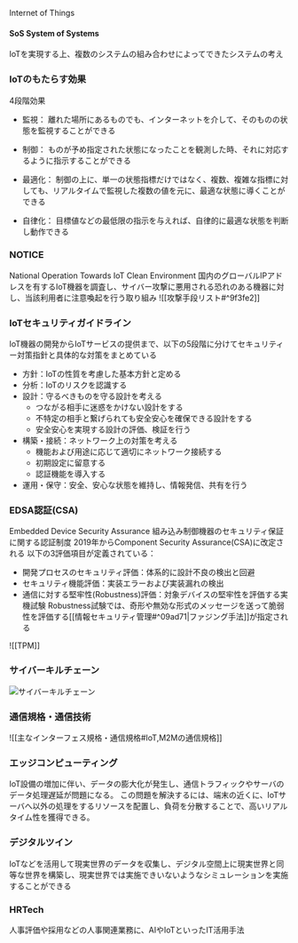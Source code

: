 Internet of Things
#### SoS System of Systems
IoTを実現する上、複数のシステムの組み合わせによってできたシステムの考え
### IoTのもたらす効果
4段階効果
- 監視：
  離れた場所にあるものでも、インターネットを介して、そのものの状態を監視することができる

- 制御：
  ものが予め指定された状態になったことを観測した時、それに対応するように指示することができる

- 最適化：
  制御の上に、単一の状態指標だけではなく、複数、複雑な指標に対しても、リアルタイムで監視した複数の値を元に、最適な状態に導くことができる

- 自律化：
  目標値などの最低限の指示を与えれば、自律的に最適な状態を判断し動作できる

### NOTICE
National Operation Towards IoT Clean Environment
国内のグローバルIPアドレスを有するIoT機器を調査し、サイバー攻撃に悪用される恐れのある機器に対し、当該利用者に注意喚起を行う取り組み
![[攻撃手段リスト#^9f3fe2]]

### IoTセキュリティガイドライン
IoT機器の開発からIoTサービスの提供まで、以下の5段階に分けてセキュリティー対策指針と具体的な対策をまとめている
- 方針：IoTの性質を考慮した基本方針と定める
- 分析：IoTのリスクを認識する
- 設計：守るべきものを守る設計を考える
  - つながる相手に迷惑をかけない設計をする
  - 不特定の相手と繋げられても安全安心を確保できる設計をする
  - 安全安心を実現する設計の評価、検証を行う
- 構築・接続：ネットワーク上の対策を考える
  - 機能および用途に応じて適切にネットワーク接続する
  - 初期設定に留意する
  - 認証機能を導入する
- 運用・保守：安全、安心な状態を維持し、情報発信、共有を行う

### EDSA認証(CSA)
Embedded Device Security Assurance
組み込み制御機器のセキュリティ保証に関する認証制度
2019年からComponent Security Assurance(CSA)に改定される
以下の3評価項目が定義されている：
- 開発プロセスのセキュリティ評価：体系的に設計不良の検出と回避
- セキュリティ機能評価：実装エラーおよび実装漏れの検出
- 通信に対する堅牢性(Robustness)評価：対象デバイスの堅牢性を評価する実機試験
  Robustness試験では、奇形や無効な形式のメッセージを送って脆弱性を評価する[[情報セキュリティ管理#^09ad71|ファジング手法]]が指定される

![[TPM]]

### サイバーキルチェーン
![サイバーキルチェーン](セキュリティ関連用語.md#サイバーキルチェーン)

### 通信規格・通信技術
![[主なインターフェス規格・通信規格#IoT,M2Mの通信規格]]

### エッジコンピューティング
IoT設備の増加に伴い、データの膨大化が発生し、通信トラフィックやサーバのデータ処理遅延が問題になる。
この問題を解決するには、端末の近くに、IoTサーバへ以外の処理をするリソースを配置し、負荷を分散することで、高いリアルタイム性を獲得できる。

### デジタルツイン
IoTなどを活用して現実世界のデータを収集し、デジタル空間上に現実世界と同等な世界を構築し、現実世界では実施できいないようなシミュレーションを実施することができる

### HRTech
人事評価や採用などの人事関連業務に、AIやIoTといったIT活用手法